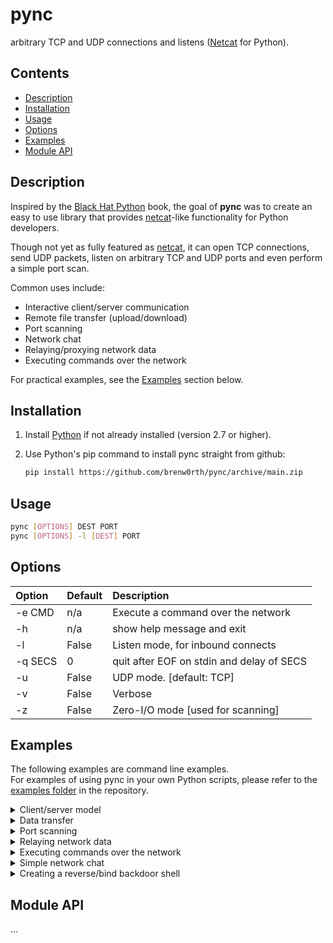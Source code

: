 # pync
arbitrary TCP and UDP connections and listens ([Netcat](https://en.wikipedia.org/wiki/Netcat) for Python).

## Contents
* [Description](#description)
* [Installation](#installation)
* [Usage](#usage)
* [Options](#options)
* [Examples](#examples)
* [Module API](#module-api)

## Description
Inspired by the [Black Hat Python](https://github.com/EONRaider/blackhat-python3) book,
the goal of **pync** was to create an easy to use library that
provides [netcat](https://en.wikipedia.org/wiki/Netcat)-like functionality for Python developers.</br>

Though not yet as fully featured as [netcat](https://en.wikipedia.org/wiki/Netcat), it can
open TCP connections, send UDP packets, listen
on arbitrary TCP and UDP ports and even perform
a simple port scan.

Common uses include:
* Interactive client/server communication
* Remote file transfer (upload/download)
* Port scanning
* Network chat
* Relaying/proxying network data
* Executing commands over the network

For practical examples, see the [Examples](#examples) section below.

## Installation
1. Install [Python](https://www.python.org/) if not already installed (version 2.7 or higher).

2. Use Python's pip command to install pync straight from github:
   ```sh
   pip install https://github.com/brenw0rth/pync/archive/main.zip
   ```
   
## Usage
```sh
pync [OPTIONS] DEST PORT
pync [OPTIONS] -l [DEST] PORT
```
   
## Options
| Option     | Default | Description                               |
| :--------- | ------- | :---------------------------------------- |
| -e CMD     | n/a     | Execute a command over the network        |
| -h         | n/a     | show help message and exit                |
| -l         | False   | Listen mode, for inbound connects         |
| -q SECS    | 0       | quit after EOF on stdin and delay of SECS |
| -u         | False   | UDP mode. [default: TCP]                  |
| -v         | False   | Verbose                                   |
| -z         | False   | Zero-I/O mode [used for scanning]         |

## Examples
The following examples are command line examples.</br>
For examples of using pync in your own Python scripts, please
refer to the [examples folder](https://github.com/brenw0rth/pync/tree/main/examples) in the repository.

<details>
<summary>Client/server model</summary>

---
To use pync from the command line, you can use the pync command.<br/>
Create a TCP server with the "-l" option to listen for incoming connections:
   ```sh
   pync -l localhost 8000
   ```
You can also run pync as a module with Python.<br/>
Run the following command in a separate terminal window to connect to the server:
   ```sh
   python -m pync localhost 8000
   ```
To list all available options for the pync command, use the "-h" option:
   ```sh
   pync -h
   ```

---
</details>

<details>
<summary>Data transfer</summary>

---
> :warning: WARNING</br>
> Please do not transfer any sensitive information using the
> following methods as the connections are not encrypted/secure.

Create a TCP server to host the file using the "-l" option.</br>
The less-than operator will connect the file to pync's
standard input.
   ```sh
   pync -l 8000 < file.txt
   ```
   
On another machine, download the file by connecting
to the server and redirecting pync's standard output
to create a new file using the greater-than operator.
   ```sh
   pync host.example.com 8000 > file.txt
   ```

---
</details>

<details>
<summary>Port scanning</summary>
</details>

<details>
<summary>Relaying network data</summary>
</details>

<details>
<summary>Executing commands over the network</summary>
</details>

<details>
<summary>Simple network chat</summary>
</details>

<details>
<summary>Creating a reverse/bind backdoor shell</summary>
</details>

## Module API
...
